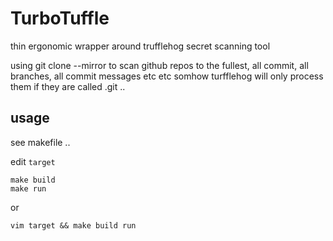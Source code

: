 # TurboTuffle
thin ergonomic wrapper around trufflehog secret scanning tool

using git clone --mirror to scan github repos to the fullest, all commit, all branches, all commit messages etc etc
somhow turfflehog will only process them if they are called .git ..

## usage
see makefile ..

edit `target`
```
make build
make run
```

or
```
vim target && make build run
``` 
